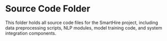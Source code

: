 # Source Code Folder
This folder holds all source code files for the SmartHire project, including data preprocessing scripts, NLP modules, model training code, and system integration components.
